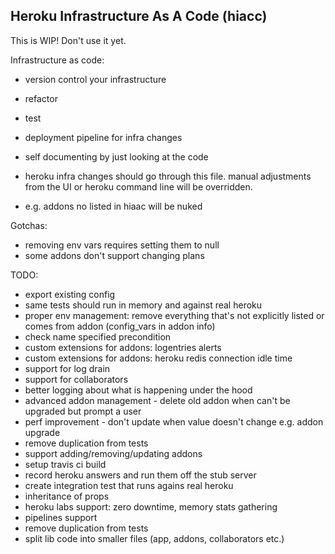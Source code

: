 Heroku Infrastructure As A Code (hiacc)
-------

This is WIP! Don't use it yet.

Infrastructure as code:
- version control your infrastructure
- refactor 
- test
- deployment pipeline for infra changes
- self documenting by just looking at the code

- heroku infra changes should go through this file. manual adjustments from the UI or heroku command line will be overridden.
- e.g. addons no listed in hiaac will be nuked


Gotchas:
- removing env vars requires setting them to null
- some addons don't support changing plans


TODO:
- export existing config 
- same tests should run in memory and against real heroku
- proper env management: remove everything that's not explicitly listed or comes from addon (config_vars in addon info)
- check name specified precondition
- custom extensions for addons: logentries alerts
- custom extensions for addons: heroku redis connection idle time
- support for log drain
- support for collaborators
- better logging about what is happening under the hood
- advanced addon management - delete old addon when can't be upgraded but prompt a user
- perf improvement - don't update when value doesn't change e.g. addon upgrade
- remove duplication from tests
- support adding/removing/updating addons 
- setup travis ci build 
- record heroku answers and run them off the stub server 
- create integration test that runs agains real heroku 
- inheritance of props
- heroku labs support: zero downtime, memory stats gathering
- pipelines support
- remove duplication from tests
- split lib code into smaller files (app, addons, collaborators etc.)
